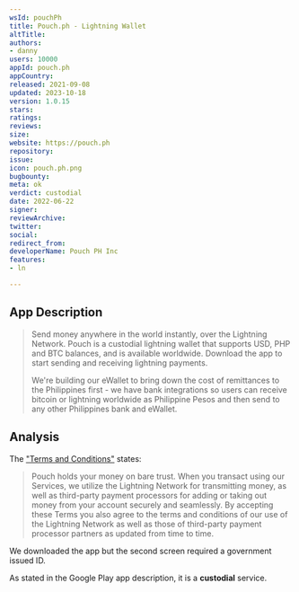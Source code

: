 ```yaml
---
wsId: pouchPh
title: Pouch.ph - Lightning Wallet
altTitle: 
authors:
- danny
users: 10000
appId: pouch.ph
appCountry: 
released: 2021-09-08
updated: 2023-10-18
version: 1.0.15
stars: 
ratings: 
reviews: 
size: 
website: https://pouch.ph
repository: 
issue: 
icon: pouch.ph.png
bugbounty: 
meta: ok
verdict: custodial
date: 2022-06-22
signer: 
reviewArchive: 
twitter: 
social: 
redirect_from: 
developerName: Pouch PH Inc
features:
- ln

---
```


## App Description

> Send money anywhere in the world instantly, over the Lightning Network. Pouch is a custodial lightning wallet that supports USD, PHP and BTC balances, and is available worldwide. Download the app to start sending and receiving lightning payments.
>
> We're building our eWallet to bring down the cost of remittances to the Philippines first - we have bank integrations so users can receive bitcoin or lightning worldwide as Philippine Pesos and then send to any other Philippines bank and eWallet.

## Analysis 

The ["Terms and Conditions"](https://pouch.ph/terms-of-service) states: 

> Pouch holds your money on bare trust. When you transact using our Services, we utilize the Lightning Network for transmitting money, as well as third-party payment processors for adding or taking out money from your account securely and seamlessly. By accepting these Terms you also agree to the terms and conditions of our use of the Lightning Network as well as those of third-party payment processor partners as updated from time to time.

We downloaded the app but the second screen required a government issued ID. 

As stated in the Google Play app description, it is a **custodial** service.
